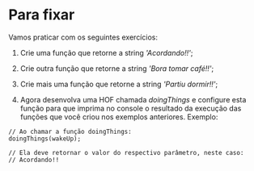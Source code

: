 # Para fixar 

Vamos praticar com os seguintes exercícios:

1. Crie uma função que retorne a string _'Acordando!!'_;

2. Crie outra função que retorne a string _'Bora tomar café!!'_;

3. Crie mais uma função que retorne a string _'Partiu dormir!!'_;

4. Agora desenvolva uma HOF chamada _doingThings_ e configure esta função para que imprima no console o resultado da execução das funções que você criou nos exemplos anteriores. Exemplo:

```
// Ao chamar a função doingThings:
doingThings(wakeUp);

// Ela deve retornar o valor do respectivo parâmetro, neste caso:
// Acordando!!
```